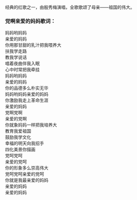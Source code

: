 

经典的红歌之一，由殷秀梅演唱，全歌歌颂了母亲——祖国的伟大。

### 党啊亲爱的妈妈歌词：

妈妈哟妈妈  
亲爱的妈妈  
你用那甘甜的乳汁把我喂养大  
扶我学走路  
教我学说话  
唱着夜曲伴我入眠  
心中时常把我牵挂  
妈妈哟妈妈  
亲爱的妈妈  
你的品德多么朴实无华  
妈妈哟妈妈亲爱的妈妈  
你激励我走上革命生涯  
亲爱的妈妈  
党啊党啊  
亲爱的党啊  
你就象妈妈一样把我培养大  
教育我爱祖国  
鼓励我学文化  
幸福的明天向我招手  
四化美景你描画  
党呵党呵  
亲爱的党呵  
你的形象多么崇高伟大  
党呵党呵亲爱的党呵  
你就是我最亲爱的妈妈  
亲爱的妈妈  
亲爱的妈妈

